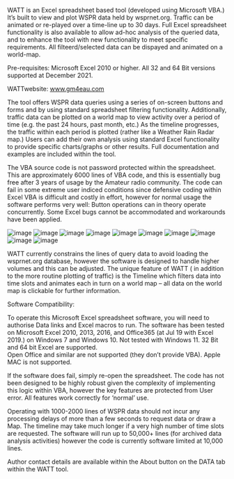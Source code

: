 
WATT is an Excel spreadsheet based tool (developed using Microsoft VBA.) It’s built to view and plot WSPR data held by wsprnet.org. Traffic can be animated or re-played over a time-line up to 30 days. Full Excel spreadsheet functionality is also available to allow ad-hoc analysis of the queried data, and to enhance the tool with new functionality to meet specific requirements. All filteerd/selected data can be dispayed and animated on a world-map. 

Pre-requisites: Microsoft Excel 2010 or higher. All 32 and 64 Bit versions supported at December 2021.

WATTwebsite:  www.gm4eau.com

The tool offers WSPR data queries using a series of on-screen buttons and forms and by using standard spreadsheet filtering functionality. Additionally, traffic data can be plotted on a world map to view activity over a period of time (e.g. the past 24 hours, past month, etc.) As the timeline progresses, the traffic within each period is plotted (rather like a Weather Rain Radar map.) Users can add their own analysis using standard Excel functionality to provide specific charts/graphs or other results. Full documentation and examples are included within the tool.

The VBA source code is not password protected within the spreadsheet. This are  approximately 6000 lines of VBA code, and this is essentially bug free after 3 years of usage by the Amateur radio community. The code can fail in some extreme user indiced conditions since defensive coding within Excel VBA is difficult and costly in effort, however for normal usage the software performs very well: Button operations can in theory operate concurrently. Some Excel bugs cannot be accommodated and workarounds have been applied.

![image](https://user-images.githubusercontent.com/41966359/147089224-f43e49e4-6566-4e4b-a16a-618ec743978a.png)
![image](https://user-images.githubusercontent.com/41966359/147089417-6ec2d8e5-d7c4-4864-a5eb-fa1bb72f510e.png)
![image](https://user-images.githubusercontent.com/41966359/147089459-480e9f03-66b9-46d9-bf92-9f7881141629.png)
![image](https://user-images.githubusercontent.com/41966359/147089531-de653014-403d-47b1-bb2c-cb6d0de09f52.png)
![image](https://user-images.githubusercontent.com/41966359/147089543-7c10560c-4106-4e1f-a187-0f238029f4d5.png)
![image](https://user-images.githubusercontent.com/41966359/147089574-b425ce64-0544-4b81-b7d8-dec134a9aa2d.png)
![image](https://user-images.githubusercontent.com/41966359/147089583-41a7ee85-e1e7-41ba-80a3-c9c6370d914f.png)
![image](https://user-images.githubusercontent.com/41966359/147089601-92f5da8b-7030-47de-a772-b5c5a1a59d40.png)
![image](https://user-images.githubusercontent.com/41966359/147089618-fff98849-df8c-4f5c-ad57-a003a03beaa6.png)
![image](https://user-images.githubusercontent.com/41966359/147089632-1608b2a1-249c-44aa-9078-e63691ac75dc.png)

WATT currently constrains the lines of query data to avoid loading the wsprnet.org database, however the software is designed to handle higher volumes and this can be adjusted. The unique feature of WATT ( in addition to the more routine plotting of traffic) is the Timeline which filters data into time slots and animates each in turn on a world map – all data on the world map is clickable for further information.

Software Compatibility:

To operate this Microsoft Excel spreadsheet software, you will need to authorise Data links and Excel macros to run.
The software has been tested on Microsoft Excel 2010, 2013, 2016, and Office365 (at Jul 19 with Excel 2019.) on Windows 7 and Windows 10. Not tested with Windows 11.
32 Bit and 64 bit Excel  are supported.  
Open Office and similar are not supported (they don’t provide VBA).  Apple MAC is not supported.

If the software does fail, simply re-open the spreadsheet. The code has not been designed to be highly robust given the complexity of implementing this logic within VBA, however the key features are protected from User error. All features work correctly for ‘normal’ use.

Operating with 1000-2000 lines of WSPR data should not incur any processing delays of more than a few seconds to request data or draw a Map. The timeline may take much longer if a very high number of time slots are requested. The software will run up to 50,000+  lines (for archived data  analysis activities) however the code is currently software  limited at 10,000 lines.

Author contact details are available within the About button on the DATA tab within the WATT tool.
